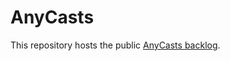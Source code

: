# AnyCasts

This repository hosts the public [AnyCasts backlog](https://github.com/orgs/anycable/projects/5).

